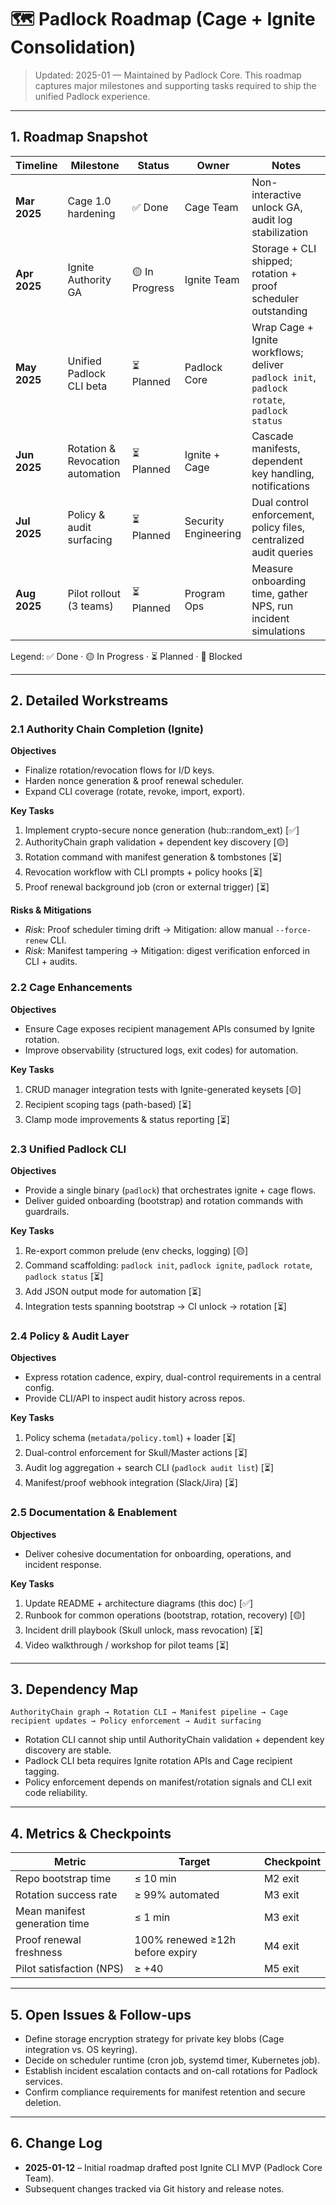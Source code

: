 # 🗺️ Padlock Roadmap (Cage + Ignite Consolidation)

> Updated: 2025-01 — Maintained by Padlock Core. This roadmap captures major milestones and supporting tasks required to ship the unified Padlock experience.

---

## 1. Roadmap Snapshot

| Timeline | Milestone | Status | Owner | Notes |
|----------|-----------|--------|-------|-------|
| **Mar 2025** | Cage 1.0 hardening | ✅ Done | Cage Team | Non-interactive unlock GA, audit log stabilization |
| **Apr 2025** | Ignite Authority GA | 🟡 In Progress | Ignite Team | Storage + CLI shipped; rotation + proof scheduler outstanding |
| **May 2025** | Unified Padlock CLI beta | ⏳ Planned | Padlock Core | Wrap Cage + Ignite workflows; deliver `padlock init`, `padlock rotate`, `padlock status` |
| **Jun 2025** | Rotation & Revocation automation | ⏳ Planned | Ignite + Cage | Cascade manifests, dependent key handling, notifications |
| **Jul 2025** | Policy & audit surfacing | ⏳ Planned | Security Engineering | Dual control enforcement, policy files, centralized audit queries |
| **Aug 2025** | Pilot rollout (3 teams) | ⏳ Planned | Program Ops | Measure onboarding time, gather NPS, run incident simulations |

Legend: ✅ Done · 🟡 In Progress · ⏳ Planned · 🔴 Blocked

---

## 2. Detailed Workstreams

### 2.1 Authority Chain Completion (Ignite)

**Objectives**
- Finalize rotation/revocation flows for I/D keys.
- Harden nonce generation & proof renewal scheduler.
- Expand CLI coverage (rotate, revoke, import, export).

**Key Tasks**
1. Implement crypto-secure nonce generation (hub::random_ext) [✅]
2. AuthorityChain graph validation + dependent key discovery [🟡]
3. Rotation command with manifest generation & tombstones [⏳]
4. Revocation workflow with CLI prompts + policy hooks [⏳]
5. Proof renewal background job (cron or external trigger) [⏳]

**Risks & Mitigations**
- *Risk*: Proof scheduler timing drift → Mitigation: allow manual `--force-renew` CLI.
- *Risk*: Manifest tampering → Mitigation: digest verification enforced in CLI + audits.

### 2.2 Cage Enhancements

**Objectives**
- Ensure Cage exposes recipient management APIs consumed by Ignite rotation.
- Improve observability (structured logs, exit codes) for automation.

**Key Tasks**
1. CRUD manager integration tests with Ignite-generated keysets [🟡]
2. Recipient scoping tags (path-based) [⏳]
3. Clamp mode improvements & status reporting [⏳]

### 2.3 Unified Padlock CLI

**Objectives**
- Provide a single binary (`padlock`) that orchestrates ignite + cage flows.
- Deliver guided onboarding (bootstrap) and rotation commands with guardrails.

**Key Tasks**
1. Re-export common prelude (env checks, logging) [🟡]
2. Command scaffolding: `padlock init`, `padlock ignite`, `padlock rotate`, `padlock status` [⏳]
3. Add JSON output mode for automation [⏳]
4. Integration tests spanning bootstrap → CI unlock → rotation [⏳]

### 2.4 Policy & Audit Layer

**Objectives**
- Express rotation cadence, expiry, dual-control requirements in a central config.
- Provide CLI/API to inspect audit history across repos.

**Key Tasks**
1. Policy schema (`metadata/policy.toml`) + loader [⏳]
2. Dual-control enforcement for Skull/Master actions [⏳]
3. Audit log aggregation + search CLI (`padlock audit list`) [⏳]
4. Manifest/proof webhook integration (Slack/Jira) [⏳]

### 2.5 Documentation & Enablement

**Objectives**
- Deliver cohesive documentation for onboarding, operations, and incident response.

**Key Tasks**
1. Update README + architecture diagrams (this doc) [✅]
2. Runbook for common operations (bootstrap, rotation, recovery) [🟡]
3. Incident drill playbook (Skull unlock, mass revocation) [⏳]
4. Video walkthrough / workshop for pilot teams [⏳]

---

## 3. Dependency Map

```
AuthorityChain graph → Rotation CLI → Manifest pipeline → Cage recipient updates → Policy enforcement → Audit surfacing
```

- Rotation CLI cannot ship until AuthorityChain validation + dependent key discovery are stable.
- Padlock CLI beta requires Ignite rotation APIs and Cage recipient tagging.
- Policy enforcement depends on manifest/rotation signals and CLI exit code reliability.

---

## 4. Metrics & Checkpoints

| Metric | Target | Checkpoint |
|--------|--------|------------|
| Repo bootstrap time | ≤ 10 min | M2 exit |
| Rotation success rate | ≥ 99% automated | M3 exit |
| Mean manifest generation time | ≤ 1 min | M3 exit |
| Proof renewal freshness | 100% renewed ≥12h before expiry | M4 exit |
| Pilot satisfaction (NPS) | ≥ +40 | M5 exit |

---

## 5. Open Issues & Follow-ups

- Define storage encryption strategy for private key blobs (Cage integration vs. OS keyring).
- Decide on scheduler runtime (cron job, systemd timer, Kubernetes job).
- Establish incident escalation contacts and on-call rotations for Padlock services.
- Confirm compliance requirements for manifest retention and secure deletion.

---

## 6. Change Log

- **2025-01-12** – Initial roadmap drafted post Ignite CLI MVP (Padlock Core Team).
- Subsequent changes tracked via Git history and release notes.
